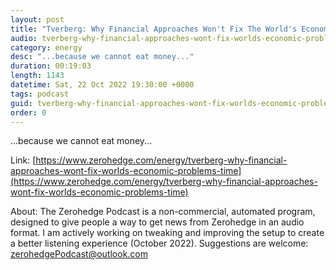 ```yaml
---
layout: post
title: "Tverberg: Why Financial Approaches Won't Fix The World's Economic Problems This Time"
audio: tverberg-why-financial-approaches-wont-fix-worlds-economic-problems-time-0
category: energy
desc: "...because we cannot eat money..."
duration: 00:19:03
length: 1143
datetime: Sat, 22 Oct 2022 19:30:00 +0000
tags: podcast
guid: tverberg-why-financial-approaches-wont-fix-worlds-economic-problems-time-0
order: 0
---
```

...because we cannot eat money...

Link: [https://www.zerohedge.com/energy/tverberg-why-financial-approaches-wont-fix-worlds-economic-problems-time](https://www.zerohedge.com/energy/tverberg-why-financial-approaches-wont-fix-worlds-economic-problems-time)

About: The Zerohedge Podcast is a non-commercial, automated program, designed to give people a way to get news from Zerohedge in an audio format.  I am actively working on tweaking and improving the setup to create a better listening experience (October 2022).  Suggestions are welcome: [zerohedgePodcast@outlook.com](mailto:zerohedgePodcast@outlook.com)